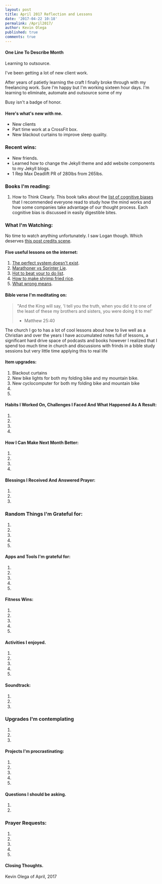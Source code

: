 ```yaml
---
layout: post
title: April 2017 Reflection and Lessons 
date: '2017-04-22 10:18'
permalink: /April2017/ 
author: Kevin Olega
published: true
comments: true
---
```


#### One Line To Describe Month

Learning to outsource.

I've been getting a lot of new client work. 

After years of patietly learning the craft I finally broke through with my freelancing work. Sure I'm happy but I'm working sixteen hour days. I'm learning to eliminate, automate and outsource some of my 

Busy isn't a badge of honor.

#### Here's what's new with me. 

- New clients 
- Part time work at a CrossFit box.
- New blackout curtains to improve sleep quality.

### Recent wins: 

- New friends.
- Learned how to change the Jekyll theme and add website components to my Jekyll blogs.
- 1 Rep Max Deadlift PR of 280lbs from 265lbs.

### Books I'm reading: 

1. How to Think Clearly. This book talks about the [list of cognitive biases](https://en.wikipedia.org/wiki/List_of_cognitive_biases) that I recommended everyone read to study how the mind works and how some companies take advantage of our thought process. Each cognitive bias is discussed in easily digestible bites.


### What I'm Watching:

No time to watch anything unfortunately. I saw Logan though. Which deserves [this post credits scene](https://www.youtube.com/watch?v=yIl_FiV8V6E). 

#### Five useful lessons on the internet: 

1. [The perfect system doesn't exist](https://zenhabits.net/system/).
2. [Marathoner vs Sprinter Lie](https://www.youtube.com/watch?v=QrDqWbBMA9o).
3. [Hot to beat your to do list](http://thefyslife.com/article/precrastinating-avoiding-the-to-do-list-trap/).
4. [How to make shrimp fried rice](https://www.evernote.com/l/AI75S6kofN5E_Kr8atJOmGlxTMczUQF3vTM).
5. [What wrong means](http://exilelifestyle.com/wrong-means/).

#### Bible verse I'm meditating on: 

> "And the King will say, 'I tell you the truth, when you did it to one of the least of these my brothers and sisters, you were doing it to me!' 
> - Matthew 25:40
 
The church I go to has a lot of cool lessons about how to live well as a Christian and over the years I have accumulated notes full of lessons, a significant hard drive space of podcasts and books however I realized that I spend too much time in church and discussions with frinds in a bible study sessions but very little time applying this to real life 

#### Item upgrades: 

1. Blackout curtains
2. New bike lights for both my folding bike and my mountain bike.
3. New cyclocomputer for both my folding bike and mountain bike 
4.
5.

#### Habits I Worked On, Challenges I Faced And What Happened As A Result: 

1. 
2.
3.
4.


#### How I Can Make Next Month Better: 

1. 
2. 
3. 
4. 

#### Blessings I Received And Answered Prayer: 

1.
2.
3.

### Random Things I'm Grateful for: 

1. 
2. 
3. 
4. 
5. 

#### Apps and Tools I'm grateful for: 

1. 
2. 
3. 
4. 
5. 

#### Fitness Wins: 

1. 
2. 
3. 
4. 
5. 

#### Activities I enjoyed. 

1. 
2. 
3. 
4. 
5. 

#### Soundtrack: 

1.
2.
3.

### Upgrades I'm contemplating 

1.
2.
3.

#### Projects I'm procrastinating: 

1. 
2. 
3. 
4. 
5. 

#### Questions I should be asking. 

1.
2.

### Prayer Requests:

1. 
2. 
3. 
4. 
5. 

#### Closing Thoughts. 


Kevin Olega of April, 2017